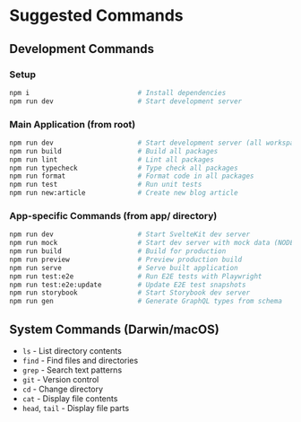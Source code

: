 # Suggested Commands

## Development Commands

### Setup
```bash
npm i                           # Install dependencies
npm run dev                     # Start development server
```

### Main Application (from root)
```bash
npm run dev                     # Start development server (all workspaces)
npm run build                   # Build all packages
npm run lint                    # Lint all packages
npm run typecheck               # Type check all packages  
npm run format                  # Format code in all packages
npm run test                    # Run unit tests
npm run new:article             # Create new blog article
```

### App-specific Commands (from app/ directory)
```bash
npm run dev                     # Start SvelteKit dev server
npm run mock                    # Start dev server with mock data (NODE_MOCK=true)
npm run build                   # Build for production
npm run preview                 # Preview production build
npm run serve                   # Serve built application
npm run test:e2e                # Run E2E tests with Playwright
npm run test:e2e:update         # Update E2E test snapshots
npm run storybook               # Start Storybook dev server
npm run gen                     # Generate GraphQL types from schema
```

## System Commands (Darwin/macOS)
- `ls` - List directory contents
- `find` - Find files and directories
- `grep` - Search text patterns
- `git` - Version control
- `cd` - Change directory
- `cat` - Display file contents
- `head`, `tail` - Display file parts